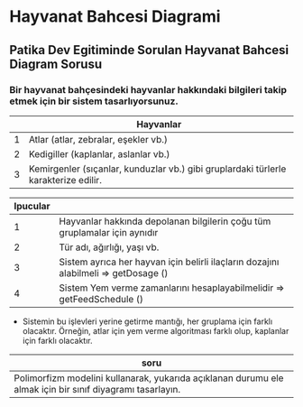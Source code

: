 # Hayvanat Bahcesi Diagrami 
## Patika Dev Egitiminde Sorulan Hayvanat Bahcesi Diagram Sorusu
### Bir hayvanat bahçesindeki hayvanlar hakkındaki bilgileri takip etmek için bir sistem tasarlıyorsunuz.

|     | Hayvanlar |
| ------------- | ------------- |
| 1 |  Atlar (atlar, zebralar, eşekler vb.)  |
| 2  | Kedigiller (kaplanlar, aslanlar vb.)  |
| 3  | Kemirgenler (sıçanlar, kunduzlar vb.) gibi gruplardaki türlerle karakterize edilir.  |

|  Ipucular |  |
| ------------- | ------------- |
|  1| Hayvanlar hakkında depolanan bilgilerin çoğu tüm gruplamalar için aynıdır  |
|  2| Tür adı, ağırlığı, yaşı vb. |
|  3| Sistem ayrıca her hayvan için belirli ilaçların dozajını alabilmeli => getDosage () |
|  4| Sistem Yem verme zamanlarını hesaplayabilmelidir => getFeedSchedule ()|

* Sistemin bu işlevleri yerine getirme mantığı, her gruplama için farklı olacaktır. Örneğin, atlar için yem verme algoritması farklı olup, kaplanlar için farklı olacaktır.

|   soru  |
| ------------- |
| Polimorfizm modelini kullanarak, yukarıda açıklanan durumu ele almak için bir sınıf diyagramı tasarlayın. |

